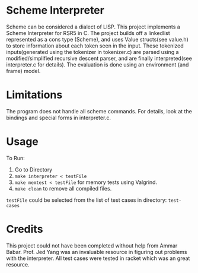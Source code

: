 # Scheme Interpreter 

Scheme can be considered a dialect of LISP.
This project implements a Scheme Interpreter for RSR5 in C. The project 
builds off a linkedlist represented as a cons type (Scheme), and uses Value 
structs(see value.h) to store information about each token seen in the 
input. These tokenized inputs(generated using the tokenizer in tokenizer.c) 
are parsed using a modified/simplified recursive descent parser, and 
are finally interpreted(see interpreter.c for details). The evaluation 
is done using an environment (and frame) model.

Limitations
===========
The program does not handle all scheme commands. For details, look at the 
bindings and special forms in interpreter.c.

Usage
===========
To Run:
1. Go to Directory
2. `make interpreter < testFile` 
3. `make memtest < testFile` for memory tests using Valgrind.
4. `make clean` to remove all compiled files.

`testFile` could be selected from the list of test cases in directory:
`test-cases`

Credits
===========
This project could not have been completed without help from Ammar Babar.
Prof. Jed Yang was an invaluable resource in figuring out problems with the 
interpreter. All test cases were tested in racket which was an great resource.
